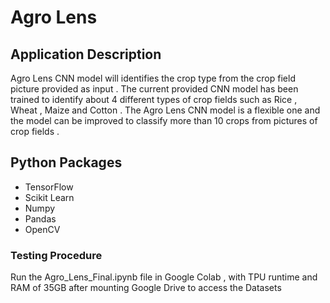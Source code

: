 # Agro Lens

## Application Description
  
  Agro Lens CNN model will  identifies the crop type from the crop field picture provided as input . The current provided CNN model has been trained to identify about 4 different types of crop fields such as Rice , Wheat , Maize and Cotton . The Agro Lens CNN model is a flexible one and the model can be  improved to classify more than 10 crops from pictures of crop fields .


## Python Packages
* TensorFlow
* Scikit Learn
* Numpy
* Pandas
* OpenCV

### Testing Procedure
 Run the Agro_Lens_Final.ipynb file in Google Colab , with TPU runtime and RAM of 35GB after mounting Google Drive to access the Datasets
